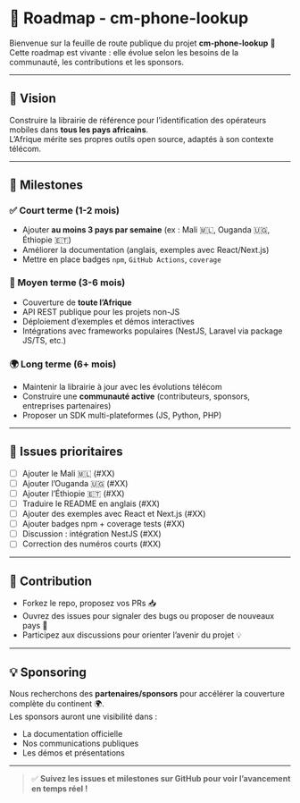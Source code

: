 # 📍 Roadmap - cm-phone-lookup

Bienvenue sur la feuille de route publique du projet **cm-phone-lookup** 🚀  
Cette roadmap est vivante : elle évolue selon les besoins de la communauté, les contributions et les sponsors.

---

## 🎯 Vision
Construire la librairie de référence pour l’identification des opérateurs mobiles dans **tous les pays africains**.  
L’Afrique mérite ses propres outils open source, adaptés à son contexte télécom.

---

## 📅 Milestones

### ✅ Court terme (1-2 mois)
- Ajouter **au moins 3 pays par semaine** (ex : Mali 🇲🇱, Ouganda 🇺🇬, Éthiopie 🇪🇹)  
- Améliorer la documentation (anglais, exemples avec React/Next.js)  
- Mettre en place badges `npm`, `GitHub Actions`, `coverage`

### 🚀 Moyen terme (3-6 mois)
- Couverture de **toute l’Afrique**  
- API REST publique pour les projets non-JS  
- Déploiement d’exemples et démos interactives  
- Intégrations avec frameworks populaires (NestJS, Laravel via package JS/TS, etc.)

### 🌍 Long terme (6+ mois)
- Maintenir la librairie à jour avec les évolutions télécom  
- Construire une **communauté active** (contributeurs, sponsors, entreprises partenaires)  
- Proposer un SDK multi-plateformes (JS, Python, PHP)

---

## 🔖 Issues prioritaires
- [ ] Ajouter le Mali 🇲🇱 (#XX)  
- [ ] Ajouter l’Ouganda 🇺🇬 (#XX)  
- [ ] Ajouter l’Éthiopie 🇪🇹 (#XX)  
- [ ] Traduire le README en anglais (#XX)  
- [ ] Ajouter des exemples avec React et Next.js (#XX)  
- [ ] Ajouter badges npm + coverage tests (#XX)  
- [ ] Discussion : intégration NestJS (#XX)  
- [ ] Correction des numéros courts (#XX)

---

## 🤝 Contribution
- Forkez le repo, proposez vos PRs 📥  
- Ouvrez des issues pour signaler des bugs ou proposer de nouveaux pays 📲  
- Participez aux discussions pour orienter l’avenir du projet 💡  

---

## 💡 Sponsoring
Nous recherchons des **partenaires/sponsors** pour accélérer la couverture complète du continent 🌍.  
Les sponsors auront une visibilité dans :  
- La documentation officielle  
- Nos communications publiques  
- Les démos et présentations  

---

> ✅ **Suivez les issues et milestones sur GitHub pour voir l’avancement en temps réel !**
